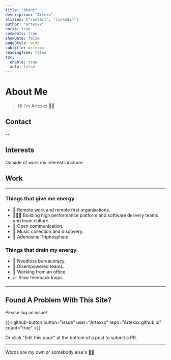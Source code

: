 ```yaml
---
title: "About"
description: "Artexx"
aliases: ["contact", "linkedin"]
author: "Artexxx"
norss: true
comments: true
showDate: false
pageStyle: wide
subtitle: Artexxx
readingTime: false
toc:
  enable: true
  auto: false
---
```

<!-- markdownlint-disable MD025 -->

# About Me

<!-- ![](/profilephoto/apple-touch-icon.png) -->

> Hi I'm Artexxx 👋🏻
<!--
I'm a [1x Engineer](https://1x.engineer/) in the Platform/Automation/DevOps space.

Currently working as a [Platform Engineering Lead](/cv/) at [DigIO](htttps://digio.com.au) in Melbourne, Australia.

This site is my tech blog, a place to share my thoughts and ideas (mainly relating to engineering), and a place to keep track of things I've learned. -->

## Contact

<!-- - 🐘 [Mastodon](https://aus.social/@Artexxx)
- 🧑‍💻 [Github](https://Artexxx.github.io)
- 🦤 [Twitter Archive](https://Artexxx.github.io)
- 🦃 [Twitter](https://www.twitter.com/Artexxx)
- 👔 [LinkedIn](https://www.linkedin.com/in/Artexxx) -->

--

## Interests

Outside of work my interests include:
<!--
- 🎸 Discovering new music, especially digging into niche subgenres to find the hidden gems.
- 👨🏻‍🎤 Going to gigs.
- 📻 HiFi, I'm an audio geek with lots of gear.
- 🚶‍♂️ Walking, often while listening to new music.
- 📚 Reading, mostly Sci-Fi, Speculative Fiction and Biographies, Audiobooks my go-to.
- 🎮 Gaming (not too frequently though!), mostly multiplayer strategic FPS such as [Hell Let Loose](https://www.hellletloose.com/) with friends.
- 📺 Film and Television, especially Sci-Fi and British Comedy.
- 🧑🏼‍💻 Technology, both hardware and software engineering, IoT, and automation gadgets.
- 💡 IoT / home automation.
- 🚗 Road trips. -->

<!-- Check out the [Links](/links/) page for some of my favourite services, tools and media. -->

## Work

<!-- > See my [Digital CV](/cv/). -->

---

### Things that give me energy

- 🏡 Remote work and remote first organisations.
- 🧑‍🤝‍🧑 Building high performance platform and software delivery teams and team culture.
- 🙋 Open communication.
- 🎷 Music collection and discovery.
- 🔬 Adenosine Triphosphate.

### Things that drain my energy

- 💼 Needless bureaucracy.
- 🔐 Disempowered teams.
- 🏢 Working from an office.
- 📈 Slow feedback loops.

---

## Found A Problem With This Site?

Please log an issue!

{{< github-button button="issue"    user="Artexxx" repo="Artexxx.github.io" count="true" >}}

Or click "Edit this page" at the bottom of a post to submit a PR.

---

Words are my own or somebody else's 🖖🏼
